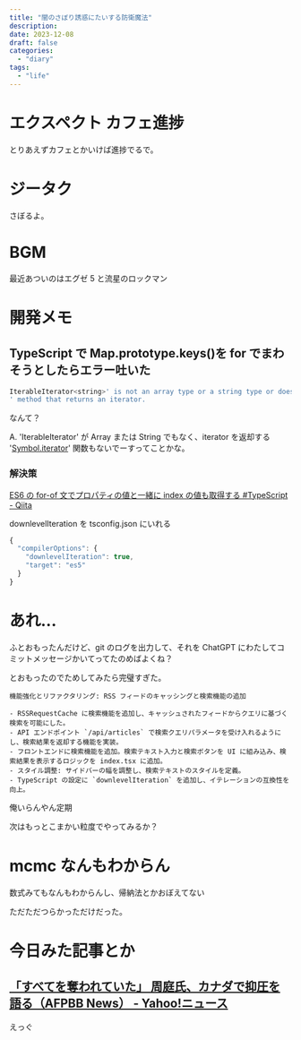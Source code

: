 ```yaml
---
title: "闇のさぼり誘惑にたいする防衛魔法"
description:
date: 2023-12-08
draft: false
categories:
  - "diary"
tags:
  - "life"
---
```


# エクスペクト カフェ進捗

とりあえずカフェとかいけば進捗でるで。

# ジータク

さぼるよ。

# BGM

最近あついのはエグゼ 5 と流星のロックマン

# 開発メモ

## TypeScript で Map.prototype.keys()を for でまわそうとしたらエラー吐いた

```bash
IterableIterator<string>' is not an array type or a string type or does not have a '[Symbol.iterator]()
' method that returns an iterator.
```

なんて？

A. 'IterableIterator<string>' が Array または String でもなく、iterator を返却する '[Symbol.iterator]()' 関数もないでーすってことかな。

### 解決策

[ES6 の for-of 文でプロパティの値と一緒に index の値も取得する #TypeScript - Qiita](https://qiita.com/pione30/items/70e52691386717634358)

downlevelIteration を tsconfig.json にいれる

```javascript
{
  "compilerOptions": {
    "downlevelIteration": true,
    "target": "es5"
  }
}
```

# あれ...

ふとおもったんだけど、git のログを出力して、それを ChatGPT にわたしてコミットメッセージかいてってたのめばよくね？

とおもったのでためしてみたら完璧すぎた。

```
機能強化とリファクタリング: RSS フィードのキャッシングと検索機能の追加

- RSSRequestCache に検索機能を追加し、キャッシュされたフィードからクエリに基づく検索を可能にした。
- API エンドポイント `/api/articles` で検索クエリパラメータを受け入れるようにし、検索結果を返却する機能を実装。
- フロントエンドに検索機能を追加。検索テキスト入力と検索ボタンを UI に組み込み、検索結果を表示するロジックを index.tsx に追加。
- スタイル調整: サイドバーの幅を調整し、検索テキストのスタイルを定義。
- TypeScript の設定に `downlevelIteration` を追加し、イテレーションの互換性を向上。

```

俺いらんやん定期

次はもっとこまかい粒度でやってみるか？

# mcmc なんもわからん

数式みてもなんもわからんし、帰納法とかおぼえてない

ただただつらかっただけだった。

# 今日みた記事とか

## [「すべてを奪われていた」 周庭氏、カナダで抑圧を語る（AFPBB News） - Yahoo!ニュース](https://news.yahoo.co.jp/articles/627ae395bb14b38aef13554dd368967d7238030e)

えっぐ
